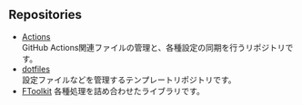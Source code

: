 ## Repositories

- [Actions](https://github.com/finphie/Actions)  
GitHub Actions関連ファイルの管理と、各種設定の同期を行うリポジトリです。
- [dotfiles](https://github.com/finphie/dotfiles)  
設定ファイルなどを管理するテンプレートリポジトリです。
- [FToolkit](https://github.com/finphie/FToolkit)
各種処理を詰め合わせたライブラリです。
